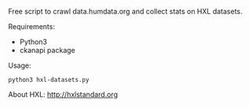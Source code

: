 Free script to crawl data.humdata.org and collect stats on HXL datasets.

Requirements:

- Python3
- ckanapi package

Usage:

    python3 hxl-datasets.py

About HXL: http://hxlstandard.org

